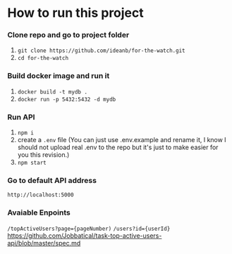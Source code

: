 # How to run this project

### Clone repo and go to project folder
1. `git clone https://github.com/ideanb/for-the-watch.git`
1. `cd for-the-watch`

### Build docker image and run it
1. `docker build -t mydb .`
1. `docker run -p 5432:5432 -d mydb`

### Run API
1. `npm i`
1. create a `.env` file 
(You can just use .env.example and rename it, I know I should not upload real .env to the repo but it's just to make easier for you this revision.)
1. `npm start`

### Go to default API address
`http://localhost:5000`

### Avaiable Enpoints
`/topActiveUsers?page={pageNumber)`
`/users?id={userId}`
https://github.com/Jobbatical/task-top-active-users-api/blob/master/spec.md